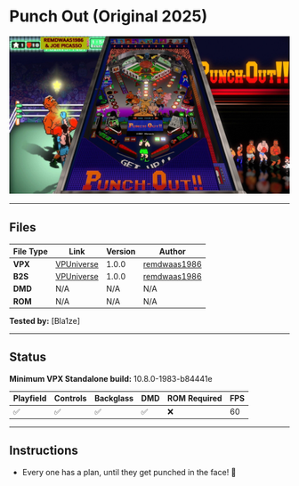 # Punch Out (Original 2025)

![Table Preview](../../images/vpx-punchout.jpg)

---

## Files
| File Type | Link | Version | Author | 
|-----------|--------|----------|--------------|
| **VPX** | [VPUniverse](https://vpuniverse.com/files/file/23522-punchout/) | 1.0.0 | [remdwaas1986](https://vpuniverse.com/profile/28048-remdwaas1986/) |
| **B2S** | [VPUniverse](https://vpuniverse.com/files/file/23522-punchout/) | 1.0.0 |[remdwaas1986](https://vpuniverse.com/profile/28048-remdwaas1986/) |
| **DMD** | N/A | N/A | N/A |
| **ROM** | N/A | N/A | N/A |

**Tested by:** [Bla1ze]

---

## Status

**Minimum VPX Standalone build:** 10.8.0-1983-b84441e

| Playfield | Controls | Backglass | DMD | ROM Required | FPS | 
|-----------|----------|-----------|-----|--------------|-----|
| :white_check_mark: | :white_check_mark: | :white_check_mark: | :white_check_mark: | :x: | 60 |

---

## Instructions

- Every one has a plan, until they get punched in the face! 🥊

